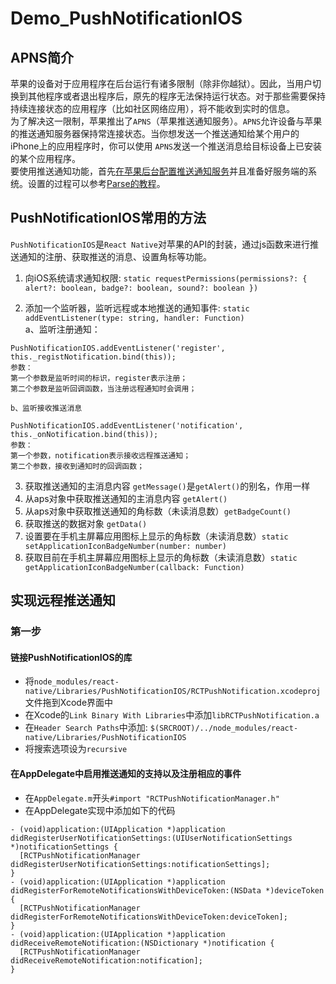 # Demo_PushNotificationIOS

## APNS简介
苹果的设备对于应用程序在后台运行有诸多限制（除非你越狱）。因此，当用户切换到其他程序或者退出程序后，原先的程序无法保持运行状态。对于那些需要保持持续连接状态的应用程序（比如社区网络应用），将不能收到实时的信息。  
为了解决这一限制，苹果推出了`APNS`（苹果推送通知服务）。`APNS`允许设备与苹果的推送通知服务器保持常连接状态。当你想发送一个推送通知给某个用户的iPhone上的应用程序时，你可以使用 `APNS`发送一个推送消息给目标设备上已安装的某个应用程序。  
要使用推送通知功能，首先[在苹果后台配置推送通知服务](https://developer.apple.com/library/ios/documentation/IDEs/Conceptual/AppDistributionGuide/AddingCapabilities/AddingCapabilities.html#//apple_ref/doc/uid/TP40012582-CH26-SW6)并且准备好服务端的系统。设置的过程可以参考[Parse的教程](https://github.com/ParsePlatform/PushTutorial/tree/master/iOS)。
## PushNotificationIOS常用的方法
`PushNotificationIOS`是`React Native`对苹果的API的封装，通过js函数来进行推送通知的注册、获取推送的消息、设置角标等功能。

1. 向iOS系统请求通知权限: `static requestPermissions(permissions?: { alert?: boolean, badge?: boolean, sound?: boolean })`   

2. 添加一个监听器，监听远程或本地推送的通知事件: `static addEventListener(type: string, handler: Function)`  
  a、监听注册通知：
```
PushNotificationIOS.addEventListener('register', this._registNotification.bind(this));
参数：  
第一个参数是监听时间的标识，register表示注册；  
第二个参数是监听回调函数，当注册远程通知时会调用；
```  
    b、监听接收推送消息  
```
PushNotificationIOS.addEventListener('notification', this._onNotification.bind(this));
参数：  
第一个参数，notification表示接收远程推送通知；  
第二个参数，接收到通知时的回调函数；  
```
3. 获取推送通知的主消息内容 `getMessage()`是`getAlert()`的别名，作用一样  
4. 从aps对象中获取推送通知的主消息内容 `getAlert()`  
5. 从aps对象中获取推送通知的角标数（未读消息数）`getBadgeCount()`   
6. 获取推送的数据对象 `getData()`   
7. 设置要在手机主屏幕应用图标上显示的角标数（未读消息数）`static setApplicationIconBadgeNumber(number: number)`   
8. 获取目前在手机主屏幕应用图标上显示的角标数（未读消息数）`static getApplicationIconBadgeNumber(callback: Function)` 

## 实现远程推送通知
### 第一步 
#### 链接PushNotificationIOS的库  

* 将`node_modules/react-native/Libraries/PushNotificationIOS/RCTPushNotification.xcodeproj`文件拖到Xcode界面中  
* 在Xcode的`Link Binary With Libraries`中添加`libRCTPushNotification.a`  
* 在`Header Search Paths`中添加: `$(SRCROOT)/../node_modules/react-native/Libraries/PushNotificationIOS`  
* 将搜索选项设为`recursive`   
   
#### 在AppDelegate中启用推送通知的支持以及注册相应的事件 
* 在`AppDelegate.m`开头`#import "RCTPushNotificationManager.h"`
* 在AppDelegate实现中添加如下的代码
```
- (void)application:(UIApplication *)application didRegisterUserNotificationSettings:(UIUserNotificationSettings *)notificationSettings {
  [RCTPushNotificationManager didRegisterUserNotificationSettings:notificationSettings];
}
- (void)application:(UIApplication *)application didRegisterForRemoteNotificationsWithDeviceToken:(NSData *)deviceToken {
  [RCTPushNotificationManager didRegisterForRemoteNotificationsWithDeviceToken:deviceToken];
}
- (void)application:(UIApplication *)application didReceiveRemoteNotification:(NSDictionary *)notification {
  [RCTPushNotificationManager didReceiveRemoteNotification:notification];
}
```  
